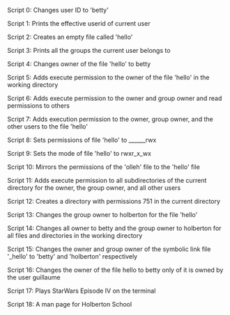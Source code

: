 Script 0: Changes user ID to 'betty'

Script 1: Prints the effective userid of current user

Script 2: Creates an empty file called 'hello'

Script 3: Prints all the groups the current user belongs to

Script 4: Changes owner of the file 'hello' to betty

Script 5: Adds execute permission to the owner of the file 'hello' in the working directory

Script 6: Adds execute permission to the owner and group owner and read permissions to others

Script 7: Adds execution permission to the owner, group owner, and the other users to the file 'hello'

Script 8: Sets permissions of file 'hello' to ______rwx

Script 9: Sets the mode of file 'hello' to rwxr_x_wx

Script 10: Mirrors the permissions of the 'olleh' file to the 'hello' file

Script 11: Adds execute permission to all subdirectories of the current directory for the owner, the group owner, and all other users

Script 12: Creates a directory with permissions 751 in the current directory

Script 13: Changes the group owner to holberton for the file 'hello'

Script 14: Changes all owner to betty and the group owner to holberton for all files and directories in the working directory

Script 15: Changes the owner and group owner of the symbolic link file '_hello'
to 'betty' and 'holberton' respectively

Script 16: Changes the owner of the file hello to betty only of it is owned by the user guillaume

Script 17: Plays StarWars Episode IV on the terminal

Script 18: A man page for Holberton School